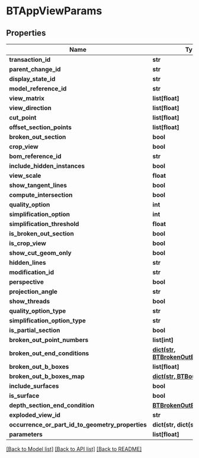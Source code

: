 # BTAppViewParams

## Properties
Name | Type | Description | Notes
------------ | ------------- | ------------- | -------------
**transaction_id** | **str** |  | [optional] 
**parent_change_id** | **str** |  | [optional] 
**display_state_id** | **str** |  | [optional] 
**model_reference_id** | **str** |  | [optional] 
**view_matrix** | **list[float]** |  | [optional] 
**view_direction** | **list[float]** |  | [optional] 
**cut_point** | **list[float]** |  | [optional] 
**offset_section_points** | **list[float]** |  | [optional] 
**broken_out_section** | **bool** |  | [optional] 
**crop_view** | **bool** |  | [optional] 
**bom_reference_id** | **str** |  | [optional] 
**include_hidden_instances** | **bool** |  | [optional] 
**view_scale** | **float** |  | [optional] 
**show_tangent_lines** | **bool** |  | [optional] 
**compute_intersection** | **bool** |  | [optional] 
**quality_option** | **int** |  | [optional] 
**simplification_option** | **int** |  | [optional] 
**simplification_threshold** | **float** |  | [optional] 
**is_broken_out_section** | **bool** |  | [optional] 
**is_crop_view** | **bool** |  | [optional] 
**show_cut_geom_only** | **bool** |  | [optional] 
**hidden_lines** | **str** |  | [optional] 
**modification_id** | **str** |  | [optional] 
**perspective** | **bool** |  | [optional] 
**projection_angle** | **str** |  | [optional] 
**show_threads** | **bool** |  | [optional] 
**quality_option_type** | **str** |  | [optional] 
**simplification_option_type** | **str** |  | [optional] 
**is_partial_section** | **bool** |  | [optional] 
**broken_out_point_numbers** | **list[int]** |  | [optional] 
**broken_out_end_conditions** | [**dict(str, BTBrokenOutEndCondition)**](BTBrokenOutEndCondition.md) |  | [optional] 
**broken_out_b_boxes** | **list[float]** |  | [optional] 
**broken_out_b_boxes_map** | [**dict(str, BTBoundingBox)**](BTBoundingBox.md) |  | [optional] 
**include_surfaces** | **bool** |  | [optional] 
**is_surface** | **bool** |  | [optional] 
**depth_section_end_condition** | [**BTBrokenOutEndCondition**](BTBrokenOutEndCondition.md) |  | [optional] 
**exploded_view_id** | **str** |  | [optional] 
**occurrence_or_part_id_to_geometry_properties** | **dict(str, dict(str, str))** |  | [optional] 
**parameters** | **list[float]** |  | [optional] 

[[Back to Model list]](../README.md#documentation-for-models) [[Back to API list]](../README.md#documentation-for-api-endpoints) [[Back to README]](../README.md)


